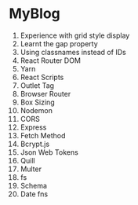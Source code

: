 # MyBlog
01. Experience with grid style display
02. Learnt the gap property
03. Using classnames instead of IDs
04. React Router DOM
05. Yarn
06. React Scripts
07. Outlet Tag
08. Browser Router
09. Box Sizing
10. Nodemon 
11. CORS
12. Express
13. Fetch Method
14. Bcrypt.js
15. Json Web Tokens
16. Quill
17. Multer
18. fs
19. Schema
20. Date fns